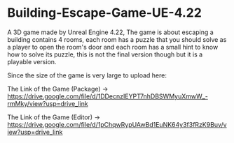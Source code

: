 # Building-Escape-Game-UE-4.22

A 3D game made by Unreal Engine 4.22, The game is about escaping a building contains 4 rooms, each room has a puzzle that you should solve as a player to open the room's door and each room has a small hint to know how to solve its puzzle, this is not the final version though but it is a playable version.

Since the size of the game is very large to upload here:

The Link of the Game (Package) -> https://drive.google.com/file/d/1DDecnzIEYPT7nhDBSWMyuXmwW_-rmMky/view?usp=drive_link

The Link of the Game (Editor) -> https://drive.google.com/file/d/1pChqwRypUAwBd1EuNK64y3f3fRzK9Buv/view?usp=drive_link
